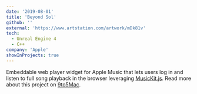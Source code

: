 ```yaml
---
date: '2019-08-01'
title: 'Beyond Sol'
github: ''
external: 'https://www.artstation.com/artwork/mDk81v'
tech:
  - Unreal Engine 4
  - C++
company: 'Apple'
showInProjects: true
---
```


Embeddable web player widget for Apple Music that lets users log in and listen to full song playback in the browser leveraging [MusicKit.js](https://developer.apple.com/documentation/musickitjs). Read more about this project on [9to5Mac](https://9to5mac.com/2018/06/03/apple-music-embeddable-web-player-listen-browser/).

